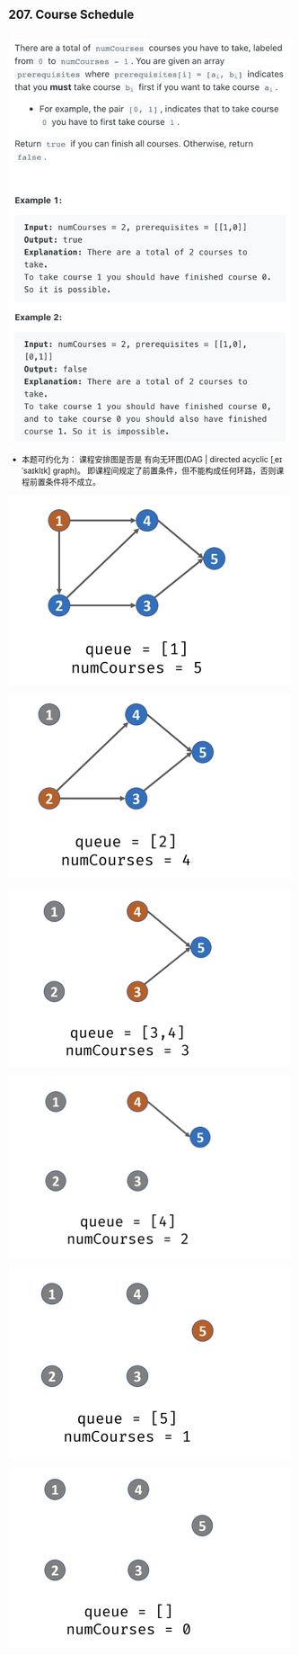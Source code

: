## 207. Course Schedule
![](img/2021-08-08-11-52-26.png)
---

- 本题可约化为： 课程安排图是否是 有向无环图(DAG | directed acyclic [ˌeɪˈsaɪklɪk] graph)。
  即课程间规定了前置条件，但不能构成任何环路，否则课程前置条件将不成立。


![](img/2021-08-08-11-52-51.png)

![](img/2021-08-08-11-53-53.png)

![](img/2021-08-08-13-01-15.png)

![](img/2021-08-08-13-01-45.png)

![](img/2021-08-08-13-01-56.png)

![](img/2021-08-08-13-03-11.png)

